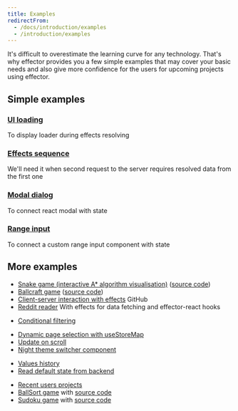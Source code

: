```yaml
---
title: Examples
redirectFrom:
  - /docs/introduction/examples
  - /introduction/examples
---
```


It's difficult to overestimate the learning curve for any technology.
That's why effector provides you a few simple examples that may cover your basic needs and also give more confidence for the users for upcoming projects using effector.

## Simple examples

### [UI loading](https://share.effector.dev/FnfBfWhN)

To display loader during effects resolving

### [Effects sequence](https://share.effector.dev/vPbIFo0b)

We'll need it when second request to the server requires resolved data from the first one

<!-- TODO write example with abort with farfetched

### [Abort effect](https://share.effector.dev/W4I0ghLt)

When we need to cancel our effect since it's pointless at the time

-->

### [Modal dialog](https://share.effector.dev/9nGj1G3z)

To connect react modal with state

### [Range input](https://share.effector.dev/3EiBaDqd)

To connect a custom range input component with state

## More examples

- [Snake game (interactive A\* algorithm visualisation)](https://dmitryshelomanov.github.io/snake/) ([source code](https://github.com/dmitryshelomanov/snake))
- [Ballcraft game](https://ballcraft.now.sh/) ([source code](https://github.com/kobzarvs/effector-craftball))
- [Client-server interaction with effects](https://github.com/effector/effector/tree/master/examples/worker-rpc) GitHub
- [Reddit reader](https://share.effector.dev/aW7ESkZ0) With effects for data fetching and effector-react hooks <!-- Reddit api is disabled, example not working! -->
<!-- - [Lists rendering](https://share.effector.dev/OlakwECa) With `useList` hook Example with forbidden event calls in pure functions -->
<!-- - [Dynamic typing status](https://share.effector.dev/tAnzG5oJ) example with watch calls in effect for aborting -->
- [Conditional filtering](https://share.effector.dev/g7N1K6Bc)
<!-- - [Request cancellation](https://share.effector.dev/W4I0ghLt) just rewrite it in farfetched -->
<!-- - [Dynamic form fields, saving and loading from localStorage with effects](https://share.effector.dev/Qxt0zAdd) rewrite it with models -->
<!-- - [Loading initial state from localStorage with domains](https://share.effector.dev/YbiBnyAD) rewrite it with effector-storage -->
- [Dynamic page selection with useStoreMap](https://share.effector.dev/HT7iwbbT)
- [Update on scroll](https://share.effector.dev/9gLRkfiy)
- [Night theme switcher component](https://share.effector.dev/307fvPmV)
<!-- - [Computed bounce menu animation](https://share.effector.dev/ZXEtGBBq) on with derived store -->
- [Values history](https://share.effector.dev/Tgmw90Ln)
- [Read default state from backend](https://share.effector.dev/h5dE3SmJ)
<!-- - [Requests cache](https://share.effector.dev/jvE7r0By) rewrite with farfetched -->
<!-- - [Watch last two store state values](https://share.effector.dev/LRVsYhIc) -->
<!-- - [Basic todolist example](https://codesandbox.io/s/vmx6wxww43) Codesandbox update example -->
- [Recent users projects](https://github.com/effector/effector/network/dependents)
- [BallSort game](https://ballsort.sova.dev/) with [source code](https://github.com/sergeysova/ballsort)
- [Sudoku game](https://sudoku-effector.pages.dev/) with [source code](https://github.com/Shiyan7/sudoku-effector)

<!-- - [RealWorld app](https://github.com/mg901/react-effector-realworld-example-app) ([RealWorld apps](https://github.com/gothinkster/realworld)) -->
